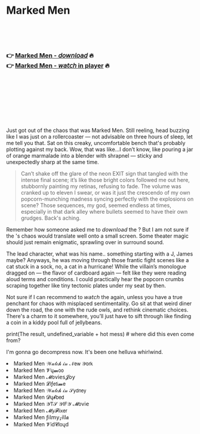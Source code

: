 <h1>Marked Men</h1>

<br><br><br>

<h3>👉 <a href="https://Kens-plorcetisa1970.github.io/twmuuhiesf/">Marked Men - 𝘥𝘰𝘸𝘯𝘭𝘰𝘢𝘥</a> 🔥<br>
👉 <a href="https://Kens-plorcetisa1970.github.io/twmuuhiesf/">Marked Men - 𝘸𝘢𝘵𝘤𝘩 in player</a> 🔥
</h3>



<br><br><br><br><br><br><br>


Just got out of the chaos that was Marked Men. Still reeling, head buzzing like I was just on a rollercoaster — not advisable on three hours of sleep, let me tell you that. Sat on this creaky, uncomfortable bench that's probably plotting against my back. Wow, that   was like...I don’t know, like pouring a jar of orange marmalade into a blender with shrapnel — sticky and unexpectedly sharp at the same time. 

> Can’t shake off the glare of the neon EXIT sign that tangled with the intense final scene; it’s like those bright colors followed me out here, stubbornly painting my retinas, refusing to fade. The volume was cranked up to eleven I swear, or was it just the crescendo of my own popcorn-munching madness syncing perfectly with the explosions on scene? Those sequences, my god, seemed endless at times, especially in that dark alley where bullets seemed to have their own grudges. Back's aching. 

Remember how someone asked me to 𝘥𝘰𝘸𝘯𝘭𝘰𝘢𝘥 the  ? But I am not sure if the  's chaos would translate well onto a small screen. Some theater magic should just remain enigmatic, sprawling over in surround sound. 

The lead character, what was his name.. something starting with a J, James maybe? Anyways, he was moving through those frantic fight scenes like a cat stuck in a sock, no, a cat in a hurricane! While the villain’s monologue dragged on — the flavor of cardboard again — felt like they were reading aloud terms and conditions.  I could practically hear the popcorn crumbs scraping together like tiny tectonic plates under my seat by then. 

Not sure if I can recommend to 𝘸𝘢𝘵𝘤𝘩 the   again, unless you have a true penchant for chaos with misplaced sentimentality. Go sit at that weird diner down the road, the one with the rude owls, and rethink cinematic choices. There's a charm to it somewhere, you’ll just have to sift through like finding a coin in a kiddy pool full of jellybeans. 

print(The result, undefined_variable + hot mess) # where did this even come from?

I'm gonna go decompress now. It's been one helluva whirlwind.

<li>Marked Men 𝒲𝒶𝓉𝒸𝒽 𝒾𝓃 𝒩𝖾𝗐 𝒴𝗈𝗋𝗄</li>
<li>Marked Men 𝓥ų𝓶𝗈𝗈</li>
<li>Marked Men 𝓜𝗈ν𝗂𝖾𝗌𝓙𝗈𝗒</li>
<li>Marked Men 𝓛𝗂ƒ𝖾𝗍𝗂𝓶𝖾</li>
<li>Marked Men 𝒲𝒶𝓉𝒸𝒽 𝒾𝓃 𝒮𝗒𝖽𝗇𝖾𝗒</li>
<li>Marked Men 𝓓ų𝓫𝖻𝖾𝖽</li>
<li>Marked Men 𝒴𝖳𝒮 𝒴𝖨𝖥𝒴 𝓜𝗈ν𝗂𝖾</li>
<li>Marked Men 𝓜𝗒𝓕𝗅𝗂𝗑𝖾𝗋</li>
<li>Marked Men ƒ𝗂𝗅𝗆𝗒𝓏𝗂𝗅𝗅𝖆</li>
<li>Marked Men 𝓥𝗂ԁ𝓒𝗅𝗈ųԁ</li>
